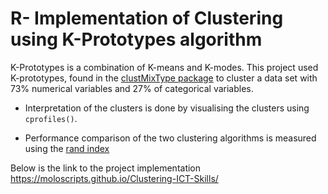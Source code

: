 # R- Implementation of Clustering using K-Prototypes algorithm

K-Prototypes is a combination of K-means and K-modes. This project used K-prototypes, found in the [clustMixType package](https://journal.r-project.org/archive/2018/RJ-2018-048/RJ-2018-048.pdf) to cluster a data set with 73% numerical variables and 27% of categorical variables. 

* Interpretation of the clusters is done by visualising the clusters using `cprofiles()`. 

* Performance comparison of the two clustering algorithms is measured using the [rand index](https://search.r-project.org/CRAN/refmans/fossil/html/rand.index.html)


Below is the link to the project implementation <https://moloscripts.github.io/Clustering-ICT-Skills/>
